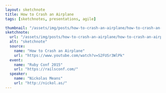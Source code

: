 ```yaml
---
layout: sketchnote
title: How to Crash an Airplane
tags: [sketchnotes, presentations, agile]

thumbnail: "/assets/img/posts/how-to-crash-an-airplane/how-to-crash-an-airplane.png"
sketchnote:
  url: "/assets/img/posts/how-to-crash-an-airplane/how-to-crash-an-airplane.png"
  alt: "sketchnote"
  source:
    name: "How to Crash an Airplane"
    url: "https://www.youtube.com/watch?v=S2FUSr3WlPk"
  event:
    name: "Ruby Conf 2015"
    url: "https://railsconf.com/"
  speaker:
    name: "Nickolas Means"
    url: "http://nickol.as/"
---
```

